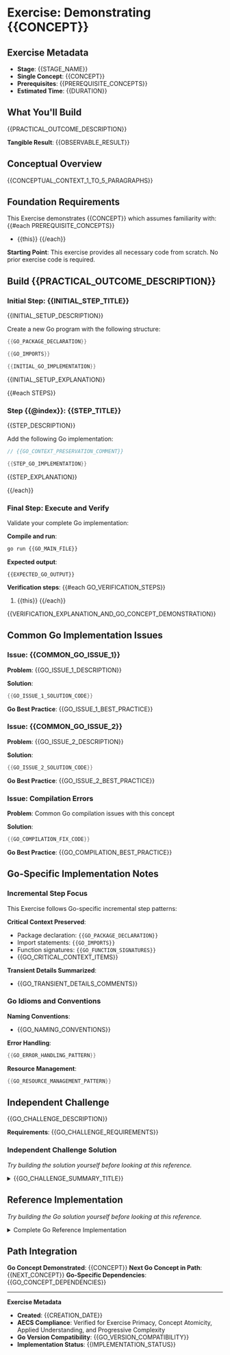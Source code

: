 # Exercise: Demonstrating {{CONCEPT}}

## Exercise Metadata

- **Stage**: {{STAGE_NAME}}
- **Single Concept**: {{CONCEPT}}
- **Prerequisites**: {{PREREQUISITE_CONCEPTS}}
- **Estimated Time**: {{DURATION}}

## What You'll Build

{{PRACTICAL_OUTCOME_DESCRIPTION}}

**Tangible Result**: {{OBSERVABLE_RESULT}}

## Conceptual Overview

{{CONCEPTUAL_CONTEXT_1_TO_5_PARAGRAPHS}}

## Foundation Requirements

This Exercise demonstrates {{CONCEPT}} which assumes familiarity with:
{{#each PREREQUISITE_CONCEPTS}}
- {{this}}
{{/each}}

**Starting Point**: This exercise provides all necessary code from scratch. No prior exercise code is required.

## Build {{PRACTICAL_OUTCOME_DESCRIPTION}}

### Initial Step: {{INITIAL_STEP_TITLE}}

{{INITIAL_SETUP_DESCRIPTION}}

Create a new Go program with the following structure:

```go
{{GO_PACKAGE_DECLARATION}}

{{GO_IMPORTS}}

{{INITIAL_GO_IMPLEMENTATION}}
```

{{INITIAL_SETUP_EXPLANATION}}

{{#each STEPS}}
### Step {{@index}}: {{STEP_TITLE}}

{{STEP_DESCRIPTION}}

Add the following Go implementation:

```go
// {{GO_CONTEXT_PRESERVATION_COMMENT}}

{{STEP_GO_IMPLEMENTATION}}
```

{{STEP_EXPLANATION}}

{{/each}}

### Final Step: Execute and Verify

Validate your complete Go implementation:

**Compile and run**:
```bash
go run {{GO_MAIN_FILE}}
```

**Expected output**:
```
{{EXPECTED_GO_OUTPUT}}
```

**Verification steps**:
{{#each GO_VERIFICATION_STEPS}}
1. {{this}}
{{/each}}

{{VERIFICATION_EXPLANATION_AND_GO_CONCEPT_DEMONSTRATION}}

## Common Go Implementation Issues

### Issue: {{COMMON_GO_ISSUE_1}}

**Problem**: {{GO_ISSUE_1_DESCRIPTION}}

**Solution**: 
```go
{{GO_ISSUE_1_SOLUTION_CODE}}
```

**Go Best Practice**: {{GO_ISSUE_1_BEST_PRACTICE}}

### Issue: {{COMMON_GO_ISSUE_2}}

**Problem**: {{GO_ISSUE_2_DESCRIPTION}}

**Solution**: 
```go
{{GO_ISSUE_2_SOLUTION_CODE}}
```

**Go Best Practice**: {{GO_ISSUE_2_BEST_PRACTICE}}

### Issue: Compilation Errors

**Problem**: Common Go compilation issues with this concept

**Solution**: 
```go
{{GO_COMPILATION_FIX_CODE}}
```

**Go Best Practice**: {{GO_COMPILATION_BEST_PRACTICE}}

## Go-Specific Implementation Notes

### Incremental Step Focus

This Exercise follows Go-specific incremental step patterns:

**Critical Context Preserved**:
- Package declaration: `{{GO_PACKAGE_DECLARATION}}`
- Import statements: `{{GO_IMPORTS}}`
- Function signatures: `{{GO_FUNCTION_SIGNATURES}}`
- {{GO_CRITICAL_CONTEXT_ITEMS}}

**Transient Details Summarized**:
- {{GO_TRANSIENT_DETAILS_COMMENTS}}

### Go Idioms and Conventions

**Naming Conventions**:
- {{GO_NAMING_CONVENTIONS}}

**Error Handling**:
```go
{{GO_ERROR_HANDLING_PATTERN}}
```

**Resource Management**:
```go
{{GO_RESOURCE_MANAGEMENT_PATTERN}}
```

## Independent Challenge

{{GO_CHALLENGE_DESCRIPTION}}

**Requirements**:
{{GO_CHALLENGE_REQUIREMENTS}}

### Independent Challenge Solution

*Try building the solution yourself before looking at this reference.*

<details>
<summary>{{GO_CHALLENGE_SUMMARY_TITLE}}</summary>
{{GO_CHALLENGE_SOLUTION}}

{{GO_CHALLENGE_KEY_IMPLEMENTATION_NOTES}}
</details>

## Reference Implementation

*Try building the Go solution yourself before looking at this reference.*

<details>
<summary>Complete Go Reference Implementation</summary>

**main.go**:
```go
{{GO_PACKAGE_DECLARATION}}

{{GO_FULL_IMPORTS}}

{{GO_REFERENCE_IMPLEMENTATION}}
```

**Key Go Implementation Notes**:
{{#each GO_IMPLEMENTATION_NOTES}}
- {{this}}
{{/each}}

**Go Performance Considerations**:
{{#each GO_PERFORMANCE_NOTES}}
- {{this}}
{{/each}}

**Memory Management**:
- {{GO_MEMORY_MANAGEMENT_NOTES}}

</details>

## Path Integration

**Go Concept Demonstrated**: {{CONCEPT}}
**Next Go Concept in Path**: {{NEXT_CONCEPT}}
**Go-Specific Dependencies**: {{GO_CONCEPT_DEPENDENCIES}}

---

**Exercise Metadata**
- **Created**: {{CREATION_DATE}}
- **AECS Compliance**: Verified for Exercise Primacy, Concept Atomicity, Applied Understanding, and Progressive Complexity
- **Go Version Compatibility**: {{GO_VERSION_COMPATIBILITY}}
- **Implementation Status**: {{IMPLEMENTATION_STATUS}}